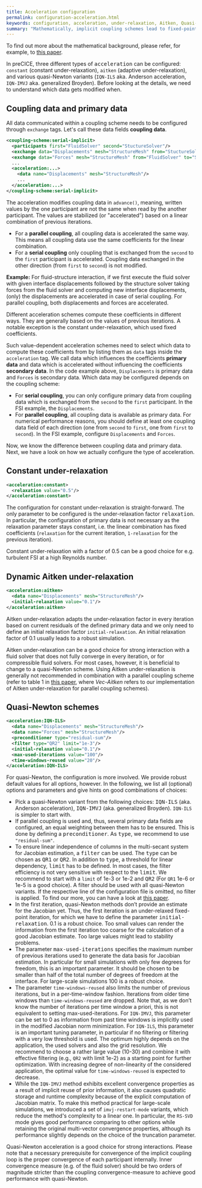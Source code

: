 ```yaml
---
title: Acceleration configuration
permalink: configuration-acceleration.html
keywords: configuration, acceleration, under-relaxation, Aitken, Quasi-Newton
summary: "Mathematically, implicit coupling schemes lead to fixed-point equations at the coupling interface. A pure implicit coupling without acceleration corresponds to a simple fixed-point iteration, which still has the same stability issues as an explicit coupling. We need acceleration techniques to stabilize and accelerate the fixed-point iteration."
---
```


To find out more about the mathematical background, please refer, for example, to [this paper](https://www.sciencedirect.com/science/article/pii/S0898122115005933).

In preCICE, three different types of <tt>acceleration</tt> can be configured: `constant` (constant under-relaxation), `aitken` (adaptive under-relaxation), and various quasi-Newton variants (`IQN-ILS` aka. Anderson acceleration, `IQN-IMVJ` aka. generalized Broyden). Before looking at the details, we need to understand which data gets modified when.

## Coupling data and primary data

All data communicated within a coupling scheme needs to be configured through `exchange` tags. Let's call these data fields **coupling data**.

```xml
<coupling-scheme:serial-implicit>
  <participants first="FluidSolver" second="StuctureSolver"/>
  <exchange data="Displacements" mesh="StructureMesh" from="StuctureSolver" to="FluidSolver"/>  
  <exchange data="Forces" mesh="StructureMesh" from="FluidSolver" to="StuctureSolver"/>        
  ...
  <acceleration:...>
    <data name="Displacements" mesh="StructureMesh"/>
    ...
  </acceleration:...>
</coupling-scheme:serial-implicit>
```

The acceleration modifies coupling data in `advance()`, meaning, written values by the one participant are not the same when read by the another participant. The values are stabilized (or "accelerated") based on a linear combination of previous iterations.

* For a **parallel coupling**, all coupling data is accelerated the same way. This means all coupling data use the same coefficients for the linear combination.
* For a **serial coupling** only coupling that is exchanged from the `second` to the `first` participant is accelerated. Coupling data exchanged in the other direction (from `first` to `second`) is not modified.

**Example:** For fluid-structure interaction, if we first execute the fluid solver with given interface displacements followed by the structure solver taking forces from the fluid solver and computing new interface displacements, (only) the displacements are accelerated in case of serial coupling. For parallel coupling, both displacements and forces are accelerated.

Different acceleration schemes compute these coefficients in different ways.
They are generally based on the values of previous iterations.
A notable exception is the constant under-relaxation, which used fixed coefficients.

Such value-dependent acceleration schemes need to select which data to compute these coefficients from by listing them as `data` tags inside the `acceleration` tag.
We call data which influences the coefficients **primary data** and data which is accelerated without influencing the coefficients **secondary data**.
In the code example above, `Displacements` is primary data and `Forces` is secondary data.
Which data may be configured depends on the coupling scheme:

* For **serial coupling**, you can only configure primary data from coupling data which is exchanged from the `second` to the `first` participant. In the FSI example, the `Displacements`.
* For **parallel coupling**, all coupling data is available as primary data. For numerical performance reasons, you should define at least one coupling data field of each direction (one from `second` to `first`, one from `first` to `second`). In the FSI example, configure `Displacements` and `Forces`.

Now, we know the difference between coupling data and primary data. Next, we have a look on how we actually configure the type of acceleration.

## Constant under-relaxation

```xml
<acceleration:constant>
  <relaxation value="0.5"/>
</acceleration:constant>
```

The configuration for constant under-relaxation is straight-forward. The only parameter to be configured is the under-relaxation factor <tt>relaxation</tt>. In particular, the configuration of primary data is not necessary as the relaxation parameter stays constant, i.e. the linear combination has fixed coefficients (`relaxation` for the current iteration, `1-relaxation` for the previous iteration).

Constant under-relaxation with a factor of 0.5 can be a good choice for e.g. turbulent FSI at a high Reynolds number.

## Dynamic Aitken under-relaxation

```xml
<acceleration:aitken>
  <data name="Displacements" mesh="StructureMesh"/>
  <initial-relaxation value="0.1"/>
</acceleration:aitken>
```

Aitken under-relaxation adapts the under-relaxation factor in every iteration based on current residuals of the defined primary data and we only need to define an initial relaxation factor `initial-relaxation`. An initial relaxation factor of 0.1 usually leads to a robust simulation.

Aitken under-relaxation can be a good choice for strong interaction with a fluid solver that does not fully converge in every iteration, or for compressible fluid solvers. For most cases, however, it is beneficial to change to a quasi-Newton scheme. Using Aitken under-relaxation is generally not recommended in combination with a parallel coupling scheme (refer to table 1 in [this paper](https://doi.org/10.1016/j.camwa.2015.12.025), where *Vec-Aitken* refers to our implementation of Aitken under-relaxation for parallel coupling schemes).

## Quasi-Newton schemes

```xml
<acceleration:IQN-ILS>
  <data name="Displacements" mesh="StructureMesh"/>
  <data name="Forces" mesh="StructureMesh"/>
  <preconditioner type="residual-sum"/>
  <filter type="QR2" limit="1e-3"/>
  <initial-relaxation value="0.1"/>
  <max-used-iterations value="100"/>
  <time-windows-reused value="20"/>
</acceleration:IQN-ILS>
```

For quasi-Newton, the configuration is more involved. We provide robust default values for all options, however. In the following, we list all (optional) options and parameters and give hints on good combinations of choices:

* Pick a quasi-Newton variant from the following choices: <tt>IQN-ILS</tt> (aka. Anderson acceleration), <tt>IQN-IMVJ</tt> (aka. generalized Broyden). `IQN-ILS` is simpler to start with.
* If parallel coupling is used and, thus, several primary data fields are configured, an equal weighting between them has to be ensured. This is done by defining a <tt>preconditioner</tt>. As <tt>type</tt>, we recommend to use `"residual-sum"`.
* To ensure linear independence of columns in the multi-secant system for Jacobian estimation, a <tt>filter</tt> can be used. The <tt>type</tt> can be chosen as <tt>QR1</tt> or <tt>QR2</tt>. In addition to <tt>type</tt>, a threshold for linear dependency, <tt>limit</tt> has to be defined. In most cases, the filter efficiency is not very sensitive with respect to the <tt>limit</tt>. We recommend to start with a `limit` of 1e-3 or 1e-2 and <tt>QR2</tt> (For `QR1` 1e-6 or 1e-5 is a good choice). A filter should be used with all quasi-Newton variants. If the respective line of the configuration file is omitted, no filter is applied. To find our more, you can have a look at [this paper](https://www.sciencedirect.com/science/article/pii/S004579491630164X).
* In the first iteration, quasi-Newton methods don’t provide an estimate for the Jacobian yet. Thus, the first iteration is an under-relaxed fixed-point iteration, for which we have to define the parameter <tt>initial-relaxation</tt>. 0.1 is a robust choice. Too small values can render the information from the first iteration too coarse for the calculation of a good Jacobian estimate. Too large values might lead to stability problems.
* The parameter <tt>max-used-iterations</tt> specifies the maximum number of previous iterations used to generate the data basis for Jacobian estimation. In particular for small simulations with only few degrees for freedom, this is an important parameter. It should be chosen to be smaller than half of the total number of degrees of freedom at the interface. For large-scale simulations 100 is a robust choice.
* The parameter `time-windows-reused` also limits the number of previous iterations, but in a per-time-window fashion. Iterations from older time windows than `time-windows-reused` are dropped. Note that, as we don’t know the number of iterations per time window a priori, this is not equivalent to setting max-used-iterations. For `IQN-IMVJ`, this parameter can be set to 0 as information from past time windows is implicitly used in the modified Jacobian norm minimization. For `IQN-ILS`, this parameter is an important tuning parameter, in particular if no filtering or filtering with a very low threshold is used. The optimum highly depends on the application, the used solvers and also the grid resolution. We recommend to choose a rather large value (10-30) and combine it with effective filtering (e.g., `QR2` with limit 1e-2) as a starting point for further optimization. With increasing degree of non-linearity of the considered application, the optimal value for `time-windows-reused` is expected to decrease.
* While the `IQN-IMVJ` method exhibits excellent convergence properties as a result of implicit reuse of prior information, it also causes quadratic storage and runtime complexity because of the explicit computation of Jacobian matrix. To make this method practical for large-scale simulations, we introduced a set of `imvj-restart-mode` variants, which reduce the method's complexity to a linear one. In particular, the `RS-SVD` mode gives good performance comparing to other options while retaining the original multi-vector convergence properties, although its performance slightly depends on the choice of the truncation parameter.

Quasi-Newton acceleration is a good choice for strong interactions. Please note that a necessary prerequisite for convergence of the implicit coupling loop is the proper convergence of each participant internally. Inner convergence measure (e.g. of the fluid solver) should be two orders of magnitude stricter than the coupling convergence-measure to achieve good performance with quasi-Newton.
